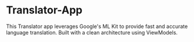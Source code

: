 # Translator-App
This Translator app leverages Google's ML Kit to provide fast and accurate language translation. Built with a clean architecture using ViewModels.
